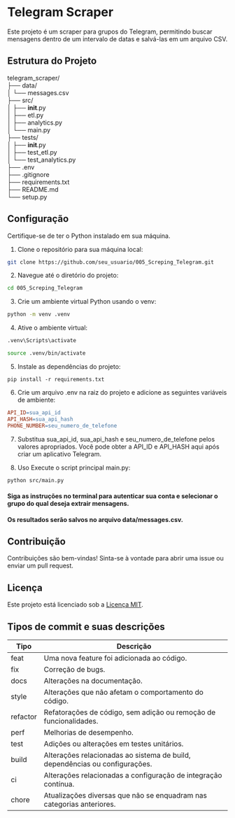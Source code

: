 # Telegram Scraper

Este projeto é um scraper para grupos do Telegram, permitindo buscar mensagens dentro de um intervalo de datas e salvá-las em um arquivo CSV.

## Estrutura do Projeto



telegram_scraper/</br>
├── data/</br>
│   └── messages.csv</br>
├── src/</br>
│   ├── __init__.py</br>
│   ├── etl.py</br>
│   ├── analytics.py</br>
│   └── main.py</br>
├── tests/</br>
│   ├── __init__.py</br>
│   ├── test_etl.py</br>
│   └── test_analytics.py</br>
├── .env</br>
├── .gitignore</br>
├── requirements.txt</br>
├── README.md</br>
└── setup.py</br>




## Configuração
Certifique-se de ter o Python instalado em sua máquina.

1. Clone o repositório para sua máquina local:
```bash
git clone https://github.com/seu_usuario/005_Screping_Telegram.git
```

2. Navegue até o diretório do projeto:
```bash
cd 005_Screping_Telegram
```

3. Crie um ambiente virtual Python usando o venv:
```bash
python -m venv .venv
```

4. Ative o ambiente virtual:
```bash Windows
.venv\Scripts\activate
```
```bash Linux
source .venv/bin/activate
```

5. Instale as dependências do projeto:
```basic
pip install -r requirements.txt
```

6. Crie um arquivo .env na raiz do projeto e adicione as seguintes variáveis de ambiente:
```makefile
API_ID=sua_api_id
API_HASH=sua_api_hash
PHONE_NUMBER=seu_numero_de_telefone
```

7. Substitua sua_api_id, sua_api_hash e seu_numero_de_telefone pelos valores apropriados. Você pode obter a API_ID e API_HASH aqui após criar um aplicativo Telegram.

8. Uso
Execute o script principal main.py:

```bash
python src/main.py
```

#### Siga as instruções no terminal para autenticar sua conta e selecionar o grupo do qual deseja extrair mensagens.

#### Os resultados serão salvos no arquivo data/messages.csv.

## Contribuição
Contribuições são bem-vindas! Sinta-se à vontade para abrir uma issue ou enviar um pull request.

## Licença
Este projeto está licenciado sob a [Licença MIT](LICENSE).


## Tipos de commit e suas descrições
| Tipo       | Descrição                                                              |
|------------|------------------------------------------------------------------------|
| feat       | Uma nova feature foi adicionada ao código.                             |
| fix        | Correção de bugs.                                                      |
| docs       | Alterações na documentação.                                            |
| style      | Alterações que não afetam o comportamento do código.                   |
| refactor   | Refatorações de código, sem adição ou remoção de funcionalidades.      |
| perf       | Melhorias de desempenho.                                               |
| test       | Adições ou alterações em testes unitários.                            |
| build      | Alterações relacionadas ao sistema de build, dependências ou configurações. |
| ci         | Alterações relacionadas a configuração de integração contínua.        |
| chore      | Atualizações diversas que não se enquadram nas categorias anteriores.  |
